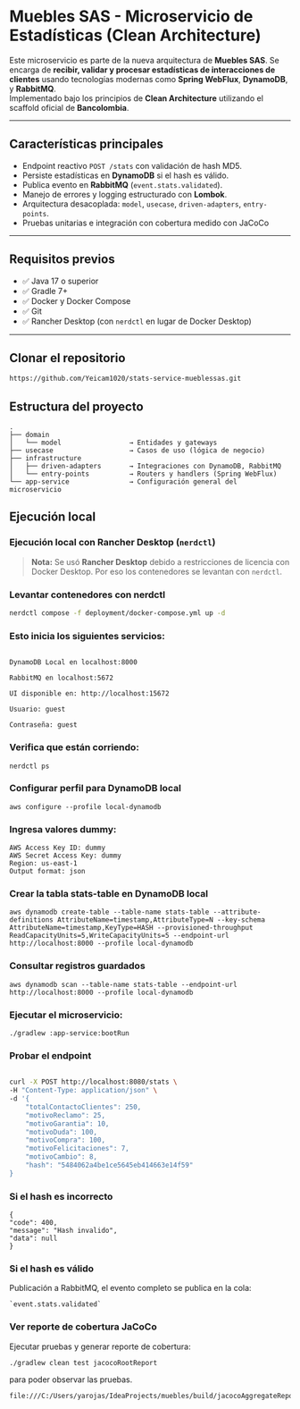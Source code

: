 # Muebles SAS - Microservicio de Estadísticas (Clean Architecture)

Este microservicio es parte de la nueva arquitectura de **Muebles SAS**. Se encarga de **recibir, validar y procesar estadísticas de interacciones de clientes** usando tecnologías modernas como **Spring WebFlux**, **DynamoDB**, y **RabbitMQ**.  
Implementado bajo los principios de **Clean Architecture** utilizando el scaffold oficial de **Bancolombia**.

---

## Características principales

- Endpoint reactivo `POST /stats` con validación de hash MD5.
- Persiste estadísticas en **DynamoDB** si el hash es válido.
- Publica evento en **RabbitMQ** (`event.stats.validated`).
- Manejo de errores y logging estructurado con **Lombok**.
- Arquitectura desacoplada: `model`, `usecase`, `driven-adapters`, `entry-points`.
- Pruebas unitarias e integración con cobertura medido con JaCoCo

---

## Requisitos previos

- ✅ Java 17 o superior
- ✅ Gradle 7+
- ✅ Docker y Docker Compose
- ✅ Git
- ✅ Rancher Desktop (con `nerdctl` en lugar de Docker Desktop)

---


## Clonar el repositorio

```bash
https://github.com/Yeicam1020/stats-service-mueblessas.git
```

## Estructura del proyecto

```text
.
├── domain
│   └── model                 → Entidades y gateways
├── usecase                   → Casos de uso (lógica de negocio)
├── infrastructure
│   ├── driven-adapters       → Integraciones con DynamoDB, RabbitMQ
│   └── entry-points          → Routers y handlers (Spring WebFlux)
└── app-service               → Configuración general del microservicio
```
## Ejecución local

### Ejecución local con Rancher Desktop (`nerdctl`)

>  **Nota:** Se usó **Rancher Desktop** debido a restricciones de licencia con Docker Desktop. Por eso los contenedores se levantan con `nerdctl`.

### Levantar contenedores con nerdctl
```bash
nerdctl compose -f deployment/docker-compose.yml up -d

```
### Esto inicia los siguientes servicios:
```

DynamoDB Local en localhost:8000
 
RabbitMQ en localhost:5672

UI disponible en: http://localhost:15672

Usuario: guest

Contraseña: guest
```

### Verifica que están corriendo:
```
nerdctl ps
```
### Configurar perfil para DynamoDB local
```
aws configure --profile local-dynamodb
```

### Ingresa valores dummy:
```
AWS Access Key ID: dummy  
AWS Secret Access Key: dummy  
Region: us-east-1  
Output format: json
```

### Crear la tabla stats-table en DynamoDB local
```
aws dynamodb create-table --table-name stats-table --attribute-definitions AttributeName=timestamp,AttributeType=N --key-schema AttributeName=timestamp,KeyType=HASH --provisioned-throughput ReadCapacityUnits=5,WriteCapacityUnits=5 --endpoint-url http://localhost:8000 --profile local-dynamodb
```

### Consultar registros guardados
```
aws dynamodb scan --table-name stats-table --endpoint-url http://localhost:8000 --profile local-dynamodb

```

###  Ejecutar el microservicio:
```
./gradlew :app-service:bootRun

```
### Probar el endpoint
```bash

curl -X POST http://localhost:8080/stats \
-H "Content-Type: application/json" \
-d '{
    "totalContactoClientes": 250,
    "motivoReclamo": 25,
    "motivoGarantia": 10,
    "motivoDuda": 100,
    "motivoCompra": 100,
    "motivoFelicitaciones": 7,
    "motivoCambio": 8,
    "hash": "5484062a4be1ce5645eb414663e14f59"
}

```

### Si el hash es incorrecto
```
{
"code": 400,
"message": "Hash invalido",
"data": null
}
```
### Si el hash es válido

Publicación a RabbitMQ, el evento completo se publica en la cola:  
```
`event.stats.validated`
```

### Ver reporte de cobertura JaCoCo

Ejecutar pruebas y generar reporte de cobertura: 
```
./gradlew clean test jacocoRootReport
```

para poder observar las pruebas.
```
file:///C:/Users/yarojas/IdeaProjects/muebles/build/jacocoAggregateReport/index.html
```

